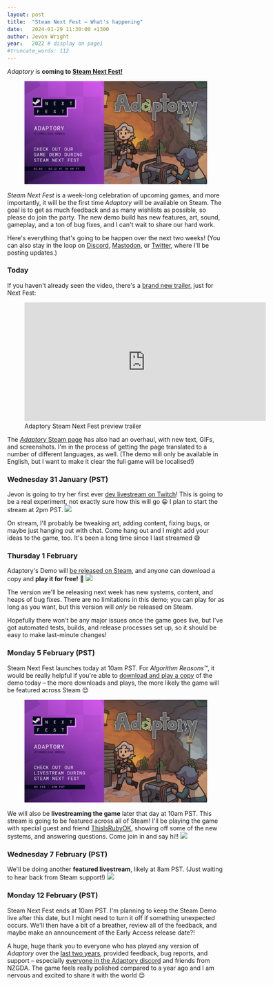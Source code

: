 ```yaml
---
layout: post
title:  "Steam Next Fest – What's happening"
date:   2024-01-29 11:30:00 +1300
author: Jevon Wright
year:   2022 # display on page1
#truncate_words: 112
---
```


_Adaptory_ is **coming to [Steam Next Fest!](https://store.steampowered.com/sale/nextfest)**

<figure class="image">
  <a href="https://store.steampowered.com/app/2201620/Adaptory/"><img src="/assets/screenshots/2024-01-29-steam-next-fest.jpg"></a>
</figure>

_Steam Next Fest_ is a week-long celebration of upcoming games, and more importantly,
it will be the first time _Adaptory_ will be available on Steam.
The goal is to get as much feedback and as many wishlists as possible, so please do join the party.
The new demo build has new features, art, sound, gameplay, and a ton of bug fixes, and I can't wait
to share our hard work.

Here's everything that's going to be happen over the next two weeks! (You can also stay in the loop on
[Discord](/discord),
[Mastodon](https://mastodon.gamedev.place/@stormcloak),
or [Twitter](https://twitter.com/StormcloakGames), where I'll be posting updates.)

### Today

If you haven't already seen the video, there's a [brand new trailer](https://www.youtube.com/watch?v=zie51sT-bMI),
just for Next Fest:

<figure class="video">
  <iframe width="560" height="275" src="https://www.youtube.com/embed/zie51sT-bMI" title="YouTube video player" frameborder="0" allow="accelerometer; autoplay; clipboard-write; encrypted-media; gyroscope; picture-in-picture" allowfullscreen></iframe>
  <figcaption>Adaptory Steam Next Fest preview trailer</figcaption>
</figure>

The [_Adaptory_ Steam page](https://store.steampowered.com/app/2201620/Adaptory/) has also
had an overhaul, with new text, GIFs, and screenshots. I'm in the process of getting
the page translated to a number of different languages, as well. (The demo will only be available in
English, but I want to make it clear the full game will be localised!)

### <relative-time datetime="2024-01-31T14:00:00-08:00" format="datetime" prefix="" month="long" weekday="long">Wednesday 31 January (PST)</relative-time>

Jevon is going to try her first ever [dev livestream on Twitch](https://www.twitch.tv/soundasleep)!
This is going to be a real experiment, not exactly sure how this will go 😀
I plan to start the stream at <relative-time datetime="2024-01-31T14:00:00-08:00" format="datetime" hour="numeric" prefix="" day="" month="" weekday="" timeZoneName="long">2pm PST</relative-time>. <a class="calendar" target="_blank" href="https://calendar.google.com/calendar/event?action=TEMPLATE&amp;tmeid=Mmc3cGhlNDQyOW9qcTg4MWhwbmQ2OGNrdWggamV2b25Ac3Rvcm1jbG9hay5nYW1lcw&amp;tmsrc=jevon%40stormcloak.games"><img border="0" src="https://www.google.com/calendar/images/ext/gc_button1_en-GB.gif"></a>

On stream, I'll probably be tweaking art, adding content, fixing bugs, or maybe just hanging out with chat.
Come hang out and I might add your ideas to the game, too.
It's been a long time since I last streamed 😅

### <relative-time datetime="2024-02-01T16:00:00-08:00" format="datetime" prefix="" month="long" weekday="long">Thursday 1 February</relative-time>

Adaptory's Demo will [be released on Steam](https://store.steampowered.com/app/2786010/),
and anyone can download a copy and **play it for free!** 🥳 <a class="calendar" target="_blank" href="https://calendar.google.com/calendar/event?action=TEMPLATE&amp;tmeid=NWw2aGZwbGFtMnJzM2RiN252ODA2ZmlkMzkgamV2b25Ac3Rvcm1jbG9hay5nYW1lcw&amp;tmsrc=jevon%40stormcloak.games"><img border="0" src="https://www.google.com/calendar/images/ext/gc_button1_en-GB.gif"></a>

The version we'll be releasing next week has new systems, content, and heaps of bug fixes.
There are no limitations in this demo; you can play for as long as you want,
but this version will _only_ be released on Steam.

Hopefully there won't be any major issues once the game goes live,
but I've got automated tests, builds, and release processes set up,
so it should be easy to make last-minute changes!

### <relative-time datetime="2024-02-05T10:00:00-08:00" format="datetime" prefix="" month="long" weekday="long">Monday 5 February (PST)</relative-time>

Steam Next Fest launches today at <relative-time datetime="2024-02-05T10:00:00-08:00" format="datetime" hour="numeric" prefix="" day="" month="" weekday="" timeZoneName="long">10am PST</relative-time>.
For _Algorithm Reasons&trade;_, it would be really helpful if you're able
to [download and play a copy](https://store.steampowered.com/app/2201620/Adaptory/)
of the demo today – the more downloads and plays,
the more likely the game will be featured across Steam 😊

<figure class="image">
  <a href="https://store.steampowered.com/news/app/2201620/view/3978435073801534645?l=english"><img src="/assets/screenshots/2024-01-29-livestream1.jpg"></a>
</figure>

We will also be **livestreaming the game** later that day at <relative-time datetime="2024-02-05T14:00:00-08:00" format="datetime" hour="numeric" prefix="" day="" month="" weekday="" timeZoneName="long">10am PST</relative-time>.
This stream is going to be featured across all of Steam! I'll be playing the game
with special guest and friend [ThisIsRubyOK](https://www.twitch.tv/thisisrubyok),
showing off some of the new systems, and answering questions. Come join in and say hi!!
<a class="calendar" target="_blank" href="https://calendar.google.com/calendar/event?action=TEMPLATE&amp;tmeid=MXJxYWdsZDd2NjNiZWYwdWxkaTBjYWY3cjIgamV2b25Ac3Rvcm1jbG9hay5nYW1lcw&amp;tmsrc=jevon%40stormcloak.games"><img src="https://www.google.com/calendar/images/ext/gc_button1_en-GB.gif"></a>

<div style="clear:both;"></div>

### <relative-time datetime="2024-02-07T08:00:00-08:00" format="datetime" prefix="" month="long" weekday="long">Wednesday 7 February (PST)</relative-time>

We'll be doing another **featured livestream**, likely at <relative-time datetime="2024-02-07T08:00:00-08:00" format="datetime" hour="numeric" prefix="" day="" month="" weekday="" timeZoneName="long">8am PST</relative-time>. (Just waiting to hear back from Steam support!) <a class="calendar" target="_blank" href="https://calendar.google.com/calendar/event?action=TEMPLATE&amp;tmeid=M2FtYTZyazFlNTdibW1lNGFkZmRibmdxMDQgamV2b25Ac3Rvcm1jbG9hay5nYW1lcw&amp;tmsrc=jevon%40stormcloak.games"><img border="0" src="https://www.google.com/calendar/images/ext/gc_button1_en-GB.gif"></a>

### <relative-time datetime="2024-02-12T10:00:00-08:00" format="datetime" prefix="" month="long" weekday="long">Monday 12 February (PST)</relative-time>

Steam Next Fest ends at <relative-time datetime="2024-02-12T10:00:00-08:00" format="datetime" hour="numeric" prefix="" day="" month="" weekday="" timeZoneName="long">10am PST</relative-time>. I'm planning to keep the Steam Demo live after this date,
but I might need to turn it off if something unexpected occurs. We'll then have a bit of a breather, review all of the feedback,
and maybe make an announcement of the Early Access release date?!

A huge, huge thank you to everyone who has played any version of _Adaptory_
over the [last two years](/2022/04/30/first-playable-release),
provided feedback, bug reports, and support – especially
[everyone in the Adaptory discord](/discord) and friends from NZGDA.
The game feels really polished compared to a year ago and I am
nervous and excited to share it with the world 😊
